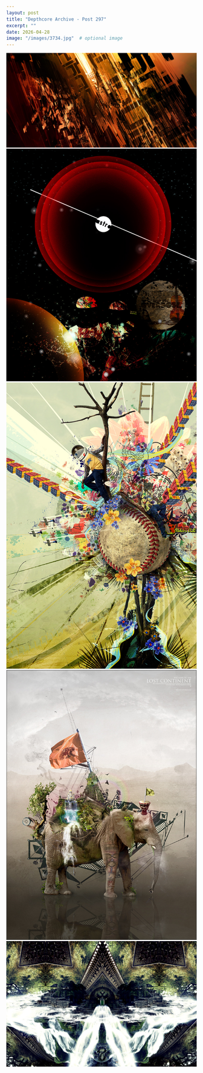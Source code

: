 ```yaml
---
layout: post
title: "Depthcore Archive - Post 297"
excerpt: ""
date: 2026-04-28
image: "/images/3734.jpg"  # optional image
---
```


<img src="/images/3734.jpg">
<img src="/images/3739.jpg" alt="3739.jpg"/>
<img src="/images/3740.jpg" alt="3740.jpg"/>
<img src="/images/3743.jpg" alt="3743.jpg"/>
<img src="/images/3744.jpg" alt="3744.jpg"/>
